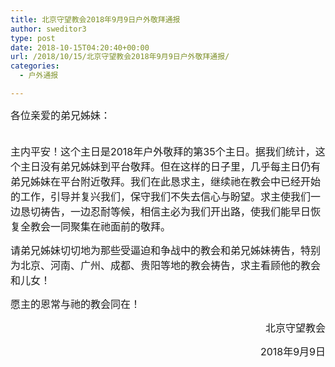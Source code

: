```yaml
---
title: 北京守望教会2018年9月9日户外敬拜通报
author: sweditor3
type: post
date: 2018-10-15T04:20:40+00:00
url: /2018/10/15/北京守望教会2018年9月9日户外敬拜通报/
categories:
  - 户外通报

---
```

<span style="font-size: 12pt;">各位亲爱的弟兄姊妹：</span>
  
<span style="font-size: 12pt;"><br /> 主内平安！这个主日是2018年户外敬拜的第35个主日。据我们统计，这个主日没有弟兄姊妹到平台敬拜。但在这样的日子里，几乎每主日仍有弟兄姊妹在平台附近敬拜。我们在此恳求主，继续祂在教会中已经开始的工作，引导并复兴我们，保守我们不失去信心与盼望。求主使我们一边恳切祷告，一边忍耐等候，相信主必为我们开出路，使我们能早日恢复全教会一同聚集在祂面前的敬拜。<br /> </span>
  
<span style="font-size: 12pt;">请弟兄姊妹切切地为那些受逼迫和争战中的教会和弟兄姊妹祷告，特别为北京、河南、广州、成都、贵阳等地的教会祷告，求主看顾他的教会和儿女！</span>

<span style="font-size: 12pt;">愿主的恩常与祂的教会同在！</span>

<p style="text-align: right;">
  <span style="font-size: 12pt;">北京守望教会</span>
</p>

<p style="text-align: right;">
  <span style="font-size: 12pt;">2018年9月9日</span>
</p>